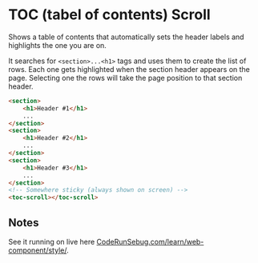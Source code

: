 # TOC (tabel of contents) Scroll

Shows a table of contents that automatically sets the header labels and highlights the one you are on.

It searches for `<section>...<h1>` tags and uses them to create the list of rows. Each one gets highlighted when the section header appears on the page. Selecting one the rows will take the page position to that section header.

```html
<section>
    <h1>Header #1</h1>
    ...
</section>
<section>
    <h1>Header #2</h1>
    ...
</section>
<section>
    <h1>Header #3</h1>
    ...
</section>
<!-- Somewhere sticky (always shown on screen) -->
<toc-scroll></toc-scroll>
```

## Notes

See it running on live here [CodeRunSebug.com/learn/web-component/style/](https://coderundebug.com/learn/web-component/style/).
